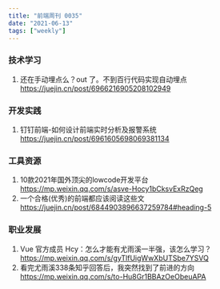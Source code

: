 ```yaml
---
title: "前端周刊 0035"
date: "2021-06-13"
tags: ["weekly"]
---
```


### 技术学习
1. 还在手动埋点么？out 了。不到百行代码实现自动埋点 https://juejin.cn/post/6966216905208102949

### 开发实践
1. 钉钉前端-如何设计前端实时分析及报警系统 https://juejin.cn/post/6961605698069381134

### 工具资源
1. 10款2021年国外顶尖的lowcode开发平台 https://mp.weixin.qq.com/s/asve-Hocy1bCksvExRzQeg
2. 一个合格(优秀)的前端都应该阅读这些文 https://juejin.cn/post/6844903896637259784#heading-5

### 职业发展
1. Vue 官方成员 Hcy：怎么才能有尤雨溪一半强，该怎么学习？ https://mp.weixin.qq.com/s/gyTlfUigWwXbUTSbe7YSVQ
2. 看完尤雨溪338条知乎回答后，我突然找到了前进的方向 https://mp.weixin.qq.com/s/to-Hu8Gr1BBAzOeObeuAPA